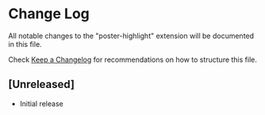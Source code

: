 # Change Log

All notable changes to the "poster-highlight" extension will be documented in this file.

Check [Keep a Changelog](http://keepachangelog.com/) for recommendations on how to structure this file.

## [Unreleased]

- Initial release